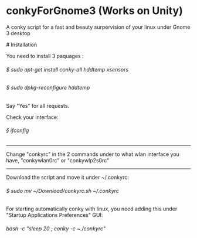 # conkyForGnome3 (Works on Unity)
<p>A conky script for a fast and beauty surpervision of your linux under Gnome 3 desktop</p>
<p></p>
# Installation
<p></p>
<p>You need to install 3 paquages :</p>
<h6>$ sudo apt-get install conky-all hddtemp xsensors</h6>
<p></p>
<h6>$ sudo dpkg-reconfigure hddtemp</h6>
<p>Say "Yes" for all requests.</p>
<p></p>
<p>Check your interface:</p>
<h6>§ ifconfig</h6>
<hr>
<p>Change "conkyrc" in the 2 commands under to what wlan interface you have, "conkywlan0rc" or "conkywlp2s0rc"</p>
<p></p>
<hr>
<p>Download the script and move it under ~/.conkyrc:</p>
<h6>$ sudo mv ~/Download/conkyrc.sh  ~/.conkyrc</h6>
<p></p>
<p>For starting automatically conky with linux, you need adding this under "Startup Applications Preferences" GUI:</p>
<h6>bash -c "sleep 20 ; conky -c ~./conkyrc"</h6>

